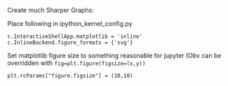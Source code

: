 Create much Sharper Graphs:

Place following in ipython_kernel_config.py

```
c.InteractiveShellApp.matplotlib = 'inline'
c.InlineBackend.figure_formats = {'svg'}
```

Set matplotlib figure size to something reasonable for jupyter
(Obv can be overridden with `fig=plt.figure(figsize=(x,y))`

```
plt.rcParams["figure.figsize"] = (10,10)
```
